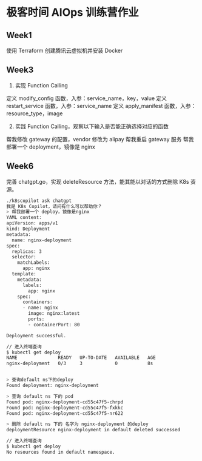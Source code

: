 # 极客时间 AIOps 训练营作业

## Week1

使用 Terraform 创建腾讯云虚拟机并安装 Docker

## Week3
1. 实现 Function Calling

定义 modify_config 函数，入参：service_name，key，value
定义 restart_service 函数，入参：service_name
定义 apply_manifest 函数，入参：resource_type，image

2. 实践 Function Calling，观察以下输入是否能正确选择对应的函数

帮我修改 gateway 的配置，vendor 修改为 alipay
帮我重启 gateway 服务
帮我部署一个 deployment，镜像是 nginx


## Week6

完善 chatgpt.go，实现 deleteResource 方法，能其能以对话的方式删除 K8s 资源。

```bash
./k8scopilot ask chatgpt
我是 K8s Copilot，请问有什么可以帮助你？
> 帮我部署一个 deploy，镜像是nginx
YAML content:
apiVersion: apps/v1
kind: Deployment
metadata:
  name: nginx-deployment
spec:
  replicas: 3
  selector:
    matchLabels:
      app: nginx
  template:
    metadata:
      labels:
        app: nginx
    spec:
      containers:
      - name: nginx
        image: nginx:latest
        ports:
        - containerPort: 80

Deployment successful.

// 进入终端查询
$ kubectl get deploy
NAME               READY   UP-TO-DATE   AVAILABLE   AGE
nginx-deployment   0/3     3            0           8s


> 查询default ns下的deploy
Found deployment: nginx-deployment

> 查询 default ns 下的 pod
Found pod: nginx-deployment-cd55c47f5-chrpd
Found pod: nginx-deployment-cd55c47f5-fxkkc
Found pod: nginx-deployment-cd55c47f5-nr622

> 删除 default ns 下的 名字为 nginx-deployment 的deploy
deploymentResource nginx-deployment in default deleted successed

// 进入终端查询
$ kubectl get deploy
No resources found in default namespace.
```